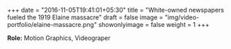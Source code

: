 +++
date = "2016-11-05T19:41:01+05:30"
title = "White-owned newspapers fueled the 1919 Elaine massacre"
draft = false
image = "img/video-portfolio/elaine-massacre.png"
showonlyimage = false
weight = 1
+++

**Role:** Motion Graphics, Videograper
<!--more-->

